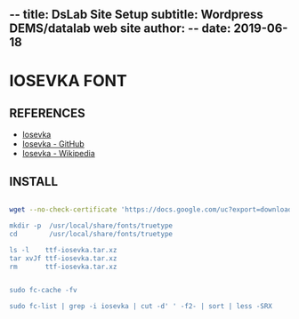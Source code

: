 --
title: DsLab Site Setup
subtitle: Wordpress DEMS/datalab web site
author: --
date: 2019-06-18
---

IOSEVKA FONT
============


REFERENCES
----------

* [Iosevka](https://typeof.net/Iosevka/)
* [Iosevka - GitHub](https://github.com/be5invis/Iosevka)
* [Iosevka - Wikipedia](https://en.wikipedia.org/wiki/Iosevka)

INSTALL
-------

```bash

wget --no-check-certificate 'https://docs.google.com/uc?export=download&id=1XhaddF8MjU5yYCGInW3kp5sltu_IBZWr -O ttf-iosevka.tar.xz

mkdir -p  /usr/local/share/fonts/truetype
cd        /usr/local/share/fonts/truetype

ls -l    ttf-iosevka.tar.xz
tar xvJf ttf-iosevka.tar.xz
rm       ttf-iosevka.tar.xz


sudo fc-cache -fv

sudo fc-list | grep -i iosevka | cut -d' ' -f2- | sort | less -SRX


```

